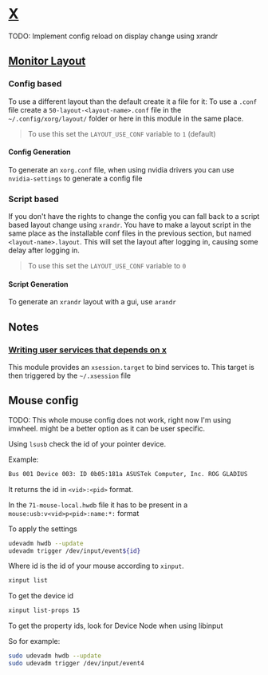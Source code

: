 # [X](https://wiki.archlinux.org/index.php/Xorg)

TODO: Implement config reload on display change using xrandr

## [Monitor Layout](https://wiki.gentoo.org/wiki/Xorg/Multiple_monitors)

### Config based

To use a different layout than the default create it a file for it:
To use a `.conf` file create a `50-layout-<layout-name>.conf` file
in the `~/.config/xorg/layout/` folder or here in this module in the same
place.

> To use this set the `LAYOUT_USE_CONF` variable to `1` (default)

#### Config Generation

To generate an `xorg.conf` file, when using nvidia drivers you can use
`nvidia-settings` to generate a config file

### Script based

If you don't have the rights to change the config you can fall back to a
script based layout change using `xrandr`. You have to make a layout script
in the same place as the installable conf files in the previous section, but
named `<layout-name>.layout`.
This will set the layout after logging in, causing some delay after logging in.

> To use this set the `LAYOUT_USE_CONF` variable to `0`

#### Script Generation

To generate an `xrandr` layout with a gui, use `arandr`

## Notes

### [Writing user services that depends on x](https://superuser.com/questions/759759/writing-a-service-that-depends-on-xorg)

This module provides an `xsession.target` to bind services to.
This target is then triggered by the `~/.xsession` file

## Mouse config

TODO: This whole mouse config does not work, right now I'm using imwheel.
might be a better option as it can be user specific.

Using `lsusb` check the id of your pointer device.

Example:

```sh
Bus 001 Device 003: ID 0b05:181a ASUSTek Computer, Inc. ROG GLADIUS
```

It returns the id in `<vid>:<pid>` format.

In the `71-mouse-local.hwdb` file it has to be present in a `mouse:usb:v<vid>p<pid>:name:*:` format

To apply the settings

```sh
udevadm hwdb --update
udevadm trigger /dev/input/event${id}
```

Where id is the id of your mouse according to `xinput`.

```sh
xinput list
```

To get the device id

```sh
xinput list-props 15
```

To get the property ids, look for Device Node when using libinput

So for example:

```sh
sudo udevadm hwdb --update
sudo udevadm trigger /dev/input/event4
```
